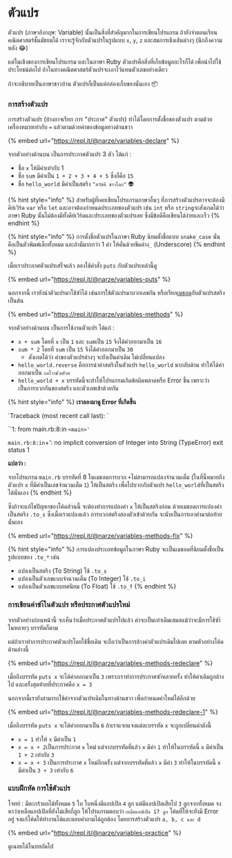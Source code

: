# ตัวแปร

ตัวแปร \(ภาษาอังกฤษ: Variable\) นั้นเป็นสิ่งที่สำคัญมากในการเขียนโปรแกรม ถ้ายังจำตอนเรียนคณิตศาสตร์ชั้นมัธยมได้ เราจะรู้จักกับตัวแปรในรูปแบบ `x`, `y`, `z` และสมการเชิงเส้นต่างๆ \(นึกถึงความหลัง 😂\)

แต่ในเชิงของการเขียนโปรแกรม และในภาษา Ruby ตัวแปรคือสิ่งที่เก็บข้อมูลอะไรก็ได้ เพื่อนำไปใช้ประโยชน์ต่อไป ถ้าในทางคณิตศาสตร์ตัวแปรจะเอาไว้แทนตัวเลขอย่างเดียว

ถ้าจะอธิบายเป็นภาษาชาวบ้าน ตัวแปรก็เป็นแค่กล่องเก็บของนั่นเอง 📦

### การสร้างตัวแปร

การสร้างตัวแปร \(บ้างอาจเรียก การ "ประกาศ" ตัวแปร\) ทำได้โดยการตั้งชื่อของตัวแปร ตามด้วยเครื่องหมายเท่ากับ `=` แล้วตามด้วยค่าของข้อมูลทางด้านขวา

{% embed url="https://repl.it/@narze/variables-declare" %}

จากตัวอย่างด้านบน เป็นการประกาศตัวแปร 3 ตัว ได้แก่ :

* ชื่อ `x` ให้มีค่าเท่ากับ 1
* ชื่อ `sum` มีค่าเป็น `1 + 2 + 3 + 4 + 5` ซึ่งก็คือ `15`
* ชื่อ `hello_world` มีค่าเป็นสตริง `"สวัสดี ชาวโลก"` 👽

{% hint style="info" %}
สำหรับผู้ที่เคยเขียนโปรแกรมภาษาอื่นๆ ที่การสร้างตัวแปรอาจจะต้องมีคีย์เวิร์ด `var` หรือ `let` และอาจต้องกำหนดประเภทของตัวแปร เช่น `int` หรือ `string`จะสังเกตได้ว่า ภาษา Ruby นั้นไม่ต้องมีทั้งคีย์เวิร์ดและประเภทของตัวแปรเลย ซึ่งมีข้อดีคือเขียนได้ง่ายและเร็ว
{% endhint %}

{% hint style="info" %}
การตั้งชื่อตัวแปรในภาษา Ruby นิยมตั้งชื่อแบบ `snake_case` นั่นคือเป็นตัวพิมพ์เล็กทั้งหมด และถ้ามีมากกว่า 1 คำ ให้คั่นด้วยขีดล่าง`_` \(Underscore\)
{% endhint %}

เมื่อเราประกาศตัวแปรเสร็จแล้ว ลองใช้คำสั่ง `puts` กับตัวแปรเหล่านี้ดู

{% embed url="https://repl.it/@narze/variables-puts" %}

นอกจากนี้ เรายังนำตัวแปรมาใช้ซำ้ได้ เช่นการใช้ตัวแปรมาบวกเลขกัน หรือเรียก[เมธอด](methods.md#method)กับตัวแปรสตริง เป็นต้น

{% embed url="https://repl.it/@narze/variables-methods" %}

จากตัวอย่างด้านบน เป็นการใช้งานตัวแปร ได้แก่ :

* `x + sum` โดยที่ `x` เป็น `1` และ  `sum`เป็น `15` จึงได้ค่าออกมาเป็น `16`
* `sum * 2` โดยที่ `sum` เป็น `15` จึงได้ค่าออกมาเป็น `30`
  * สังเกตได้ว่า ค่าของตัวแปรต่างๆ จะยังเป็นค่าเดิม ไม่เปลี่ยนแปลง
* `hello_world.reverse` คือการนำค่าสตริงในตัวแปร `hello_world` มากลับด้าน ทำให้ได้ค่าออกมาเป็น `กลโวาช ีดสัวส`
* `hello_world + x` บรรทัดนี้จะทำให้โปรแกรมเกิดข้อผิดพลาดหรือ Error ขึ้น เพราะว่าเป็นการบวกกันของสตริง และตัวเลขเข้าด้วยกัน

{% hint style="info" %}
**เราลองมาดู Error ที่เกิดขึ้น**

\`Traceback \(most recent call last\): \`

  ``1: from main.rb:8:in `<main>'` 

`main.rb:8:in`+': no implicit conversion of Integer into String \(TypeError\) exit status 1

**แปลว่า :**

จากโปรแกรม `main.rb` บรรทัดที่ 8 ในเมธอดการบวก `+`ไม่สามารถแปลงจำนวนเต็ม \(ในที่นี้หมายถึงตัวแปร `x` ที่มีค่าเป็นเลขจำนวนเต็ม `1`\) ให้เป็นสตริง เพื่อไปบวกกับตัวแปร `hello_world`ที่เป็นสตริงได้นั่นเอง
{% endhint %}

ซึ่งถ้าจะแก้ไขปัญหาของโค้ดส่วนนี้ จะต้องทำการแปลงค่า `x` ให้เป็นสตริงก่อน ด้วยเมธอดการแปลงค่าเป็นสตริง `.to_s` ซึ่งเมื่อเราแปลงแล้ว การบวกสตริงสองตัวเข้าด้วยกัน จะนับเป็นการเอาคำมาต่อท้ายนั่นเอง

{% embed url="https://repl.it/@narze/variables-methods-fix" %}

{% hint style="info" %}
การแปลงประเภทข้อมูลในภาษา Ruby จะเป็นเมธอดที่นิยมตั้งชื่อเป็นรูปแบบของ `.to_*` เช่น

* แปลงเป็นสตริง \(To String\) ใช้ `.to_s`
* แปลงเป็นตัวเลขแบบจำนวนเต็ม \(To Integer\) ใช้ `.to_i`
* แปลงเป็นตัวเลขแบบทศนิยม \(To Float\) ใช้ `.to_f`
{% endhint %}

### การเขียนค่าซำ้ในตัวแปร หรือประกาศตัวแปรใหม่

จากตัวอย่างก่อนหน้านี้ จะเห็นว่าเมื่อประกาศตัวแปรไปแล้ว ค่าจะเป็นเท่าเดิมเสมอแม้ว่าจะมีการใช้ซำ้ในหลายๆ บรรทัดก็ตาม

แต่ถ้าเราทำการประกาศตัวแปรโดยใช้ชื่อเดิม จะถือว่าเป็นการล้างค่าตัวแปรเดิมไปเลย ตามตัวอย่างโค้ดด้านล่างนี้

{% embed url="https://repl.it/@narze/variables-methods-redeclare" %}

เมื่อถึงบรรทัด `puts x` จะได้ค่าออกมาเป็น `3` เพราะเราทำการประกาศซำ้หลายครั้ง ทำให้ค่าเดิมถูกล้างไป และครั้งสุดท้ายที่ประกาศคือ `x = 3`

นอกจากนี้เรายังสามารถใช้ค่าจากตัวแปรเดิมในทางด้านขวา เพื่อกำหนดค่าใหม่ได้อีกด้วย

{% embed url="https://repl.it/@narze/variables-methods-redeclare-1" %}

เมื่อถึงบรรทัด `puts x` จะได้ค่าออกมาเป็น `6` ถ้าเราแจกแจงแต่ละบรรทัด `x` จะถูกเปลี่ยนค่าดังนี้

* `x = 1` ทำให้ `x` มีค่าเป็น `1`
* `x = x + 2`เป็นการประกาศ `x` ใหม่ แต่จากบรรทัดที่แล้ว `x` มีค่า `1` ทำให้ในบรรทัดนี้ `x` มีค่าเป็น `1 + 2` เท่ากับ `3`
* `x = x + 3` เป็นการประกาศ `x` ใหม่อีกครั้ง แต่จากบรรทัดที่แล้ว `x` มีค่า `3` ทำให้ในบรรทัดนี้ `x` มีค่าเป็น `3 + 3` เท่ากับ `6`

### แบบฝึกหัด การใช้ตัวแปร

โจทย์ : มีตะกร้าผลไม้ทั้งหมด `5` ใบ ใบหนึ่งมีแอปเปิล `4` ลูก แต่มีแอปเปิลเสียไป `3` ลูกจากทั้งหมด จงหาว่าเหลือแอปเปิลที่ยังไม่เสียกี่ลูก ให้โปรแกรมตอบว่า `เหลือแอปเปิล 17 ลูก` โค้ดที่ให้จะยังมี Error อยู่ จงแก้โค้ดให้ทำงานได้และตอบคำถามได้ถูกต้อง โดยการสร้างตัวแปร `a, b, c และ d`

{% embed url="https://repl.it/@narze/variables-practice" %}

ดูเฉลยได้ในบทถัดไป



